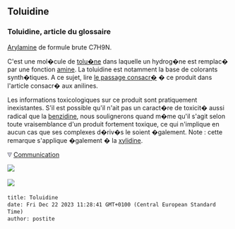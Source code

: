 ## Toluidine
### Toluidine, article du glossaire
 [Arylamine](arylamine.html) de formule brute C7H9N.

C'est une mol�cule de [tolu�ne](toluene.html) dans laquelle un hydrog�ne est remplac� par une fonction [amine](amine.html). La toluidine est notamment la base de colorants synth�tiques. A ce sujet, lire [le passage consacr�](anilines.html#toluidine) � ce produit dans l'article consacr� aux anilines.

Les informations toxicologiques sur ce produit sont pratiquement inexistantes. S'il est possible qu'il n'ait pas un caract�re de toxicit� aussi radical que la [benzidine](benzidine.html), nous soulignerons quand m�me qu'il s'agit selon toute vraisemblance d'un produit fortement toxique, ce qui n'implique en aucun cas que ses complexes d�riv�s le soient �galement. Note : cette remarque s'applique �galement � la [xylidine](xylidine.html).



![](images/flechebas.gif) [Communication](http://www.artrealite.com/annonceurs.htm) 

[![](https://cbonvin.fr/sites/regie.artrealite.com/visuels/campagne1.png)](index-2.html#20131014)

![](https://cbonvin.fr/sites/regie.artrealite.com/visuels/campagne2.png)
```
title: Toluidine
date: Fri Dec 22 2023 11:28:41 GMT+0100 (Central European Standard Time)
author: postite
```
